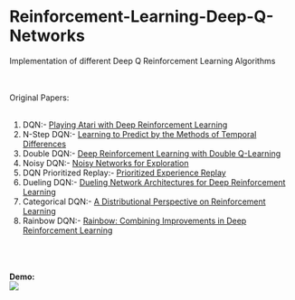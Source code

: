 # Reinforcement-Learning-Deep-Q-Networks
Implementation of different Deep Q Reinforcement Learning Algorithms

<br><br>
Original Papers:<br><br>

1. DQN:- [Playing Atari with Deep Reinforcement Learning](https://arxiv.org/pdf/1312.5602.pdf)
2. N-Step DQN:- [Learning to Predict by the Methods of Temporal Differences](https://link.springer.com/content/pdf/10.1007/BF00115009.pdf) 
3. Double DQN:- [Deep Reinforcement Learning with Double Q-Learning](https://arxiv.org/pdf/1509.06461.pdf)
4. Noisy DQN:- [Noisy Networks for Exploration](https://arxiv.org/pdf/1706.10295.pdf)
5. DQN Prioritized Replay:- [Prioritized Experience Replay](https://arxiv.org/pdf/1511.05952.pdf)
6. Dueling DQN:- [Dueling Network Architectures for Deep Reinforcement Learning](https://arxiv.org/pdf/1511.06581.pdf)
7. Categorical DQN:- [A Distributional Perspective on Reinforcement Learning](https://arxiv.org/pdf/1707.06887.pdf)
8. Rainbow DQN:- [Rainbow: Combining Improvements in Deep Reinforcement Learning](https://arxiv.org/pdf/1710.02298.pdf)

<br><br><br>
<b>Demo:</b><br>
![](https://github.com/rohan1198/Super-Mario-Reinforcement-Learning/blob/main/rohan-MarioDuelingDQN/mario.gif)
